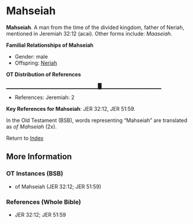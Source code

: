 # Mahseiah
**Mahseiah**. 
A man from the time of the divided kingdom, father of Neriah, mentioned in Jeremiah 32:12 (acai). 
Other forms include: 
*Maaseiah*. 




**Familial Relationships of Mahseiah**


* Gender: male
* Offspring: [Neriah](Neriah.md)


**OT Distribution of References**

▁▁▁▁▁▁▁▁▁▁▁▁▁▁▁▁▁▁▁▁▁▁▁█▁▁▁▁▁▁▁▁▁▁▁▁▁▁▁
* References: Jeremiah: 2



**Key References for Mahseiah**: 
JER 32:12, JER 51:59. 


In the Old Testament (BSB), words representing “Mahseiah” are translated as 
*of Mahseiah* (2x). 




Return to [Index](00-Index.md)

## More Information

### OT Instances (BSB)

* of Mahseiah (JER 32:12; JER 51:59)



### References (Whole Bible)

* JER 32:12; JER 51:59



